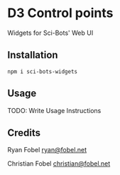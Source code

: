# D3 Control points

Widgets for Sci-Bots' Web UI

## Installation

`npm i sci-bots-widgets`

## Usage

TODO: Write Usage Instructions

## Credits

Ryan Fobel ryan@fobel.net

Christian Fobel christian@fobel.net
